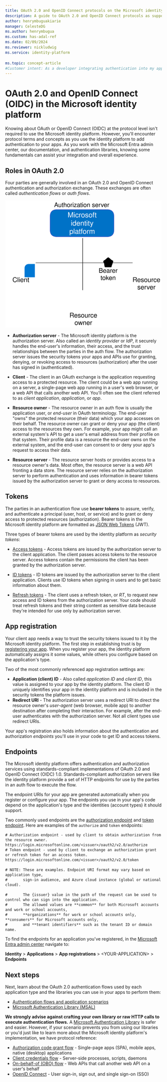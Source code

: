 ```yaml
---
title: OAuth 2.0 and OpenID Connect protocols on the Microsoft identity platform
description: A guide to OAuth 2.0 and OpenID Connect protocols as supported by the Microsoft identity platform.
author: henrymbuguakiarie
manager: CelesteDG
ms.author: henrymbugua
ms.custom: has-adal-ref
ms.date: 02/09/2024
ms.reviewer: nickludwig
ms.service: identity-platform

ms.topic: concept-article
#Customer intent: As a developer integrating authentication into my app using the Microsoft identity platform, I want to understand the roles and concepts of OAuth 2.0 and OpenID Connect, so that I can effectively use the platform's documentation, authentication libraries, and endpoints to add authentication to my application.
---
```


# OAuth 2.0 and OpenID Connect (OIDC) in the Microsoft identity platform

Knowing about OAuth or OpenID Connect (OIDC) at the protocol level isn't required to use the Microsoft identity platform. However, you'll encounter protocol terms and concepts as you use the identity platform to add authentication to your apps. As you work with the Microsoft Entra admin center, our documentation, and authentication libraries, knowing some fundamentals can assist your integration and overall experience.

## Roles in OAuth 2.0

Four parties are generally involved in an OAuth 2.0 and OpenID Connect authentication and authorization exchange. These exchanges are often called *authentication flows* or *auth flows*.

![Diagram showing the OAuth 2.0 roles](./media/v2-flows/protocols-roles.svg)

* **Authorization server** - The Microsoft identity platform is the authorization server. Also called an *identity provider* or *IdP*, it securely handles the end-user's information, their access, and the trust relationships between the parties in the auth flow. The authorization server issues the security tokens your apps and APIs use for granting, denying, or revoking access to resources (authorization) after the user has signed in (authenticated).

* **Client** - The client in an OAuth exchange is the application requesting access to a protected resource. The client could be a web app running on a server, a single-page web app running in a user's web browser, or a web API that calls another web API. You'll often see the client referred to as *client application*, *application*, or *app*.

* **Resource owner** - The resource owner in an auth flow is usually the application user, or *end-user* in OAuth terminology. The end-user "owns" the protected resource (their data) which your app accesses on their behalf. The resource owner can grant or deny your app (the client) access to the resources they own. For example, your app might call an external system's API to get a user's email address from their profile on that system. Their profile data is a resource the end-user owns on the external system, and the end-user can consent to or deny your app's request to access their data.

* **Resource server** - The resource server hosts or provides access to a resource owner's data. Most often, the resource server is a web API fronting a data store. The resource server relies on the authorization server to perform authentication and uses information in bearer tokens issued by the authorization server to grant or deny access to resources.

## Tokens

The parties in an authentication flow use **bearer tokens** to assure, verify, and authenticate a principal (user, host, or service) and to grant or deny access to protected resources (authorization). Bearer tokens in the Microsoft identity platform are formatted as [JSON Web Tokens](https://tools.ietf.org/html/rfc7519) (JWT).

Three types of bearer tokens are used by the identity platform as *security tokens*:

* [Access tokens](access-tokens.md) - Access tokens are issued by the authorization server to the client application. The client passes access tokens to the resource server. Access tokens contain the permissions the client has been granted by the authorization server.

* [ID tokens](id-tokens.md) - ID tokens are issued by the authorization server to the client application. Clients use ID tokens when signing in users and to get basic information about them.

* [Refresh tokens](refresh-tokens.md) - The client uses a refresh token, or *RT*, to request new access and ID tokens from the authorization server. Your code should treat refresh tokens and their string content as sensitive data because they're intended for use only by authorization server.

## App registration

Your client app needs a way to trust the security tokens issued to it by the Microsoft identity platform. The first step in establishing trust is by [registering your app](quickstart-register-app.md). When you register your app, the identity platform automatically assigns it some values, while others you configure based on the application's type.

Two of the most commonly referenced app registration settings are:

* **Application (client) ID** - Also called *application ID* and *client ID*, this value is assigned to your app by the identity platform. The client ID uniquely identifies your app in the identity platform and is included in the security tokens the platform issues.
* **Redirect URI** - The authorization server uses a redirect URI to direct the resource owner's *user-agent* (web browser, mobile app) to another destination after completing their interaction. For example, after the end-user authenticates with the authorization server. Not all client types use redirect URIs.

Your app's registration also holds information about the authentication and authorization *endpoints* you'll use in your code to get ID and access tokens.

## Endpoints

The Microsoft identity platform offers authentication and authorization services using standards-compliant implementations of OAuth 2.0 and OpenID Connect (OIDC) 1.0. Standards-compliant authorization servers like the identity platform provide a set of HTTP endpoints for use by the parties in an auth flow to execute the flow.

The endpoint URIs for your app are generated automatically when you register or configure your app. The endpoints you use in your app's code depend on the application's type and the identities (account types) it should support.

Two commonly used endpoints are the [authorization endpoint](v2-oauth2-auth-code-flow.md#request-an-authorization-code) and [token endpoint](v2-oauth2-auth-code-flow.md#redeem-a-code-for-an-access-token). Here are examples of the `authorize` and `token` endpoints:

```
# Authorization endpoint - used by client to obtain authorization from the resource owner.
https://login.microsoftonline.com/<issuer>/oauth2/v2.0/authorize
# Token endpoint - used by client to exchange an authorization grant or refresh token for an access token.
https://login.microsoftonline.com/<issuer>/oauth2/v2.0/token

# NOTE: These are examples. Endpoint URI format may vary based on application type,
#       sign-in audience, and Azure cloud instance (global or national cloud).

#       The {issuer} value in the path of the request can be used to control who can sign into the application. 
#       The allowed values are **common** for both Microsoft accounts and work or school accounts, 
#       **organizations** for work or school accounts only, **consumers** for Microsoft accounts only, 
#       and **tenant identifiers** such as the tenant ID or domain name.
```

To find the endpoints for an application you've registered, in the [Microsoft Entra admin center](https://entra.microsoft.com) navigate to:

**Identity** > **Applications** > **App registrations** > \<YOUR-APPLICATION\> > **Endpoints**

## Next steps

Next, learn about the OAuth 2.0 authentication flows used by each application type and the libraries you can use in your apps to perform them:

* [Authentication flows and application scenarios](authentication-flows-app-scenarios.md)
* [Microsoft Authentication Library (MSAL)](msal-overview.md)

**We strongly advise against crafting your own library or raw HTTP calls to execute authentication flows.** A [Microsoft Authentication Library](reference-v2-libraries.md) is safer and easier. However, if your scenario prevents you from using our libraries or you'd just like to learn more about the Microsoft identity platform's implementation, we have protocol reference:

* [Authorization code grant flow](v2-oauth2-auth-code-flow.md) - Single-page apps (SPA), mobile apps, native (desktop) applications
* [Client credentials flow](v2-oauth2-client-creds-grant-flow.md) - Server-side processes, scripts, daemons
* [On-behalf-of (OBO) flow](v2-oauth2-on-behalf-of-flow.md) - Web APIs that call another web API on a user's behalf
* [OpenID Connect](v2-protocols-oidc.md) - User sign-in, sign out, and single sign-on (SSO)
